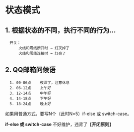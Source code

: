 # 状态模式

## 1. 根据状态的不同，执行不同的行为...

```
  开关：
      火线和零线断开时 → 灯灭掉了
      火线和零线连接时 → 灯亮了
```
## 2. QQ邮箱问候语
```
  1. 00-06点    夜深了，注意休息
  2. 06-12点    上午好
  3. 12-14点    中午好
  4. 14-18点    下午好
  5. 18-24点    晚上好
```
如果用普通方式，要写N个（此时N=5）if-else 或 switch-case。

**if-else 或 switch-case** 不好维护，违背了【**开闭原则**】



